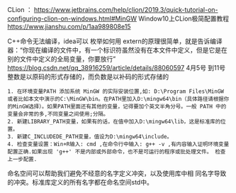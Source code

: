 CLion ： https://www.jetbrains.com/help/clion/2019.3/quick-tutorial-on-configuring-clion-on-windows.html#MinGW
Window10上CLion极简配置教程
	https://www.jianshu.com/p/1aa989808e15

C++命令无法编译，idea可以
枚举如何用
extern的原理很简单，就是告诉编译器：“你现在编译的文件中，有一个标识符虽然没有在本文件中定义，但是它是在别的文件中定义的全局变量，你要放行”
https://blog.csdn.net/qq_38916259/article/details/88060597
4月5号 到11号
整数是以原码的形式存储的，而负数是以补码的形式存储的



```
1. 在环境变量PATH 添加系统 MinGW 的实际安装位置,如: D:\Program Files\MinGW 或者比如本文中演示的C:\MinGW\bin。在PATH里加入D:\mingw64\bin（具体路径请根据你的MinGW选择）。如果PATH里面还有其他的变量，记得要加个英文半角分号。一般 PATH 中的变量会非常的多,不同变量之间使用;分隔。
2. 新建LIBRARY_PATH变量，如果有的话，在值中加入D:\mingw64\lib，这是标准库的位置。
3. 新建C_INCLUDEDE_PATH变量，值设为D:\mingw64\include。
4. 检查变量设置：Win+R输入: cmd ,在命令行中输入: g++ -v ,有内容输入证明环境变量配置正确.如果出现 'g++' 不是内部或外部命令，也不是可运行的程序或批处理文件。 检查上一步配置.
```

命名空间可以帮助我们避免不经意的名字定义冲突，以及使用库中相
同名字导致的冲突。标准库定义的所有名字都在命名空间std中。